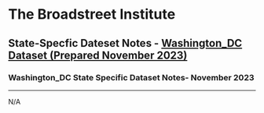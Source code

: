 # The Broadstreet Institute

## State-Specfic Dateset Notes - [Washington_DC Dataset (Prepared November 2023)](https://github.com/BroadStreet-Health/Community-Health-Needs-Assessments)

### Washington_DC State Specific Dataset Notes- November 2023

---

N/A
